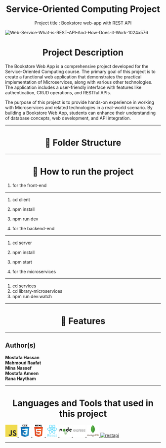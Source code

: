 <h1 align="center">Service-Oriented Computing Project</h1>
<p align="center">Project title : Bookstore web-app with REST API </p>
<p align="center">
  
![Web-Service-What-is-REST-API-And-How-Does-it-Work-1024x576](https://github.com/mahmoudraafat1/ServiceOrientedComputing/assets/81190585/f144c0a0-65d7-45d2-843c-4e2ac2614b55)

</p>
<h1 align="center">Project Description </h1>

The Bookstore Web App is a comprehensive project developed for the Service-Oriented Computing course. The primary goal of this project is to create a functional web application that demonstrates the practical implementation of Microservices, along with various other technologies. The application includes a user-friendly interface with features like authentication, CRUD operations, and RESTful APIs.

The purpose of this project is to provide hands-on experience in working with Microservices and related technologies in a real-world scenario. By building a Bookstore Web App, students can enhance their understanding of database concepts, web development, and API integration.

<hr>


<h1 align="center">🚀 Folder Structure</h1>


<hr>

<h1 align="center">🚀 How to run the project</h1>

1) for the front-end
--------------------
  1) cd client
  2) npm install
  3) npm run dev
  
2) for the backend-end
--------------------
  1) cd server
  2) npm install
  3) npm start
     
3) for the microservices
--------------------
  1) cd services
  2) cd library-microservices
  3) npm run dev:watch

<hr>

<h1 align="center">🚀 Features</h1>



<hr>

## Author(s)
**Mostafa Hassan**
</br>
**Mahmoud Raafat**
</br>
**Mina Nassef**
</br>
**Mostafa Ameen**
</br>
**Rana Haytham**
<hr>
<h1 align="center">Languages and Tools that used in this project</h1>
<a href="https://developer.mozilla.org/en-US/docs/Web/JavaScript" target="_blank" rel="noreferrer">
        <img src="https://raw.githubusercontent.com/devicons/devicon/master/icons/javascript/javascript-original.svg" alt="javascript" width="40" height="40"/>
      </a><a href="https://www.w3schools.com/css/" target="_blank" rel="noreferrer">
        <img src="https://raw.githubusercontent.com/devicons/devicon/master/icons/css3/css3-original-wordmark.svg" alt="css3" width="40" height="40"/>
      </a>
      <a href="https://www.w3.org/html/" target="_blank" rel="noreferrer">
        <img src="https://raw.githubusercontent.com/devicons/devicon/master/icons/html5/html5-original-wordmark.svg" alt="html5" width="40" height="40"/>
      </a>
  <a href="https://reactjs.org/" target="_blank" rel="noreferrer">
        <img src="https://raw.githubusercontent.com/devicons/devicon/master/icons/react/react-original-wordmark.svg" alt="react" width="40" height="40"/>
      </a>
       <a href="https://nodejs.org" target="_blank" rel="noreferrer">
        <img src="https://raw.githubusercontent.com/devicons/devicon/master/icons/nodejs/nodejs-original-wordmark.svg" alt="nodejs" width="40" height="40"/>
      </a>
     <a href="https://expressjs.com" target="_blank" rel="noreferrer">
        <img src="https://raw.githubusercontent.com/devicons/devicon/master/icons/express/express-original-wordmark.svg" alt="express" width="40" height="40"/>
     </a>
     <a href="https://www.mongodb.com/" target="_blank" rel="noreferrer">
        <img src="https://raw.githubusercontent.com/devicons/devicon/master/icons/mongodb/mongodb-original-wordmark.svg" alt="mongodb" width="40"height="40"/>
      </a>
     <a href="https://www.restapi.com/" target="_blank" rel="noreferrer">
        <img src="https://raw.githubusercontent.com/devicons/devicon/master/icons/restapi/restapi-original-wordmark.svg" alt="restapi" width="40"height="40"/>
      </a>
    


<hr>
